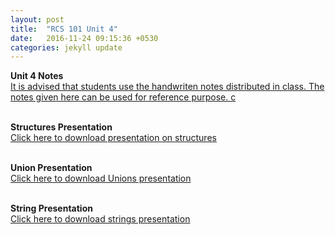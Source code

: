 ```yaml
---
layout: post
title:  "RCS 101 Unit 4"
date:   2016-11-24 09:15:36 +0530
categories: jekyll update
---
```


<strong> Unit 4 Notes</strong><br>
<a href="http://anubhavpatrick.github.io/Unit%204%20Notes.pdf"> It is advised that students use the handwriten notes distributed in class. The notes given here can be used for reference purpose. c</a><br>
<br>

<strong> Structures Presentation </strong><br>
<a href="http://anubhavpatrick.github.io/structures.ppt"> Click here to download presentation on structures</a><br>
<br>

<strong> Union Presentation </strong><br>
<a href="http://anubhavpatrick.github.io/unions.ppt"> Click here to download Unions presentation</a><br>
<br>

<strong> String Presentation</strong><br>
<a href="http://anubhavpatrick.github.io/strings.ppt"> Click here to download strings presentation</a><br>

